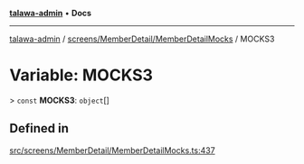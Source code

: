 [**talawa-admin**](../../../../README.md) • **Docs**

***

[talawa-admin](../../../../modules.md) / [screens/MemberDetail/MemberDetailMocks](../README.md) / MOCKS3

# Variable: MOCKS3

\> `const` **MOCKS3**: `object`[]

## Defined in

[src/screens/MemberDetail/MemberDetailMocks.ts:437](https://github.com/PalisadoesFoundation/talawa-admin/blob/084ac7e92dede9766b77e75cf296f40165965140/src/screens/MemberDetail/MemberDetailMocks.ts#L437)
